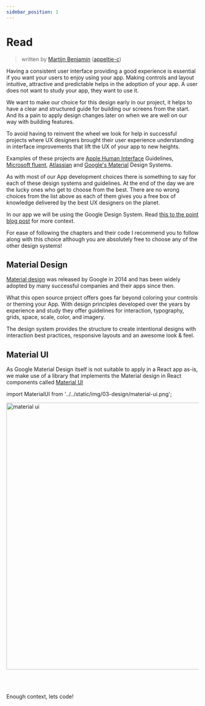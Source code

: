 ```yaml
---
sidebar_position: 1
---
```


# Read

> written by [Martijn Benjamin](https://www.linkedin.com/in/martijn-benjamin/) ([appeltje-c](https://github.com/appeltje-c))

Having a consistent user interface providing a good experience is essential if
you want your users to enjoy using your app. Making controls and layout intuitive,
attractive and predictable helps in the adoption of your app. A user does not
want to study your app, they want to use it.

We want to make our choice for this design early in our project, it helps to have
a clear and structured guide for building our screens from the start. And its a pain
to apply design changes later on when we are well on our way with building features.

To avoid having to reinvent the wheel we look for help in successful projects
where UX designers brought their user experience understanding in interface
improvements that lift the UX of your app to new heights.

Examples of these projects are [Apple Human Interface](https://developer.apple.com/design/)
Guidelines, [Microsoft fluent](https://fluent2.microsoft.design/),
[Atlassian](https://atlassian.design/) and [Google's Material](https://m3.material.io/)
Design Systems.

As with most of our App development choices there is something to say for each of
these design systems and guidelines. At the end of the day we are the lucky ones
who get to choose from the best. There are no wrong choices from the list above as
each of them gives you a free box of knowledge delivered by the best UX designers
on the planet.

In our app we will be using the Google Design System.
Read [this to the point blog post](https://www.animaapp.com/blog/industry/what-is-material-design-and-why-should-you-use-it/)
for more context.

For ease of following the chapters and their code I recommend you to follow along
with this choice although you are absolutely free to choose any of the other
design systems!

## Material Design

[Material design](https://m3.material.io/) was released by Google in 2014 and has
been widely adopted by many successful companies and their apps since then.

What this open source project offers goes far beyond coloring your controls or theming
your App. With design principles developed over the years by experience and study
they offer guidelines for interaction, typography, grids, space, scale, color,
and imagery.

The design system provides the structure to create intentional designs with interaction
best practices, responsive layouts and an awesome look & feel.

## Material UI

As Google Material Design itself is not suitable to apply in a React app as-is,
we make use of a library that implements the Material design in React components
called [Material UI](https://mui.com/material-ui)

import MaterialUI from '../../static/img/03-design/material-ui.png';

<img
 src={MaterialUI}
 alt="material ui"
 width="700"/>

<br/><br/>

Enough context, lets code!
